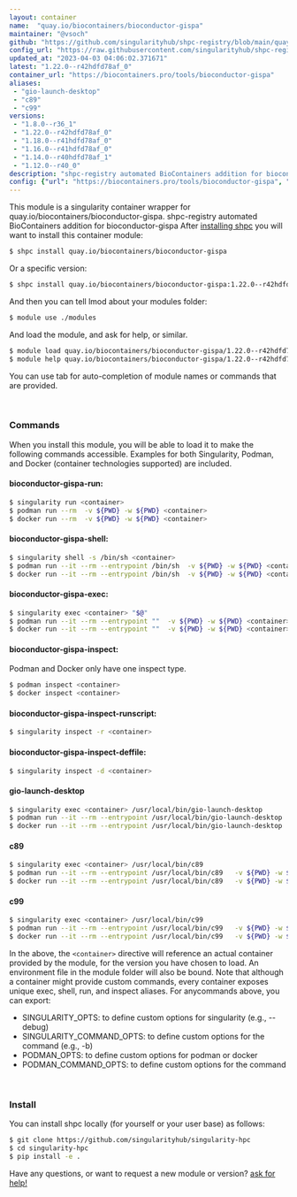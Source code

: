 ```yaml
---
layout: container
name:  "quay.io/biocontainers/bioconductor-gispa"
maintainer: "@vsoch"
github: "https://github.com/singularityhub/shpc-registry/blob/main/quay.io/biocontainers/bioconductor-gispa/container.yaml"
config_url: "https://raw.githubusercontent.com/singularityhub/shpc-registry/main/quay.io/biocontainers/bioconductor-gispa/container.yaml"
updated_at: "2023-04-03 04:06:02.371671"
latest: "1.22.0--r42hdfd78af_0"
container_url: "https://biocontainers.pro/tools/bioconductor-gispa"
aliases:
 - "gio-launch-desktop"
 - "c89"
 - "c99"
versions:
 - "1.8.0--r36_1"
 - "1.22.0--r42hdfd78af_0"
 - "1.18.0--r41hdfd78af_0"
 - "1.16.0--r41hdfd78af_0"
 - "1.14.0--r40hdfd78af_1"
 - "1.12.0--r40_0"
description: "shpc-registry automated BioContainers addition for bioconductor-gispa"
config: {"url": "https://biocontainers.pro/tools/bioconductor-gispa", "maintainer": "@vsoch", "description": "shpc-registry automated BioContainers addition for bioconductor-gispa", "latest": {"1.22.0--r42hdfd78af_0": "sha256:bf95ea75833edeacf277924acf3be70d45ba17561ddeef5dfdd828e1aeeb33b3"}, "tags": {"1.8.0--r36_1": "sha256:c39cb2413aadf39e45934f8183e27e4a40fe83d098482c9e9bfa9928f8aa429e", "1.22.0--r42hdfd78af_0": "sha256:bf95ea75833edeacf277924acf3be70d45ba17561ddeef5dfdd828e1aeeb33b3", "1.18.0--r41hdfd78af_0": "sha256:4cafc5b71b182c10f0750f81797fe4c2ecefe019fd86ce54d46ce58adb5d679f", "1.16.0--r41hdfd78af_0": "sha256:ab12f116db3e74136b12d70b039b5c7cbd28422e1d8d8f8fdace3ac30f80b69d", "1.14.0--r40hdfd78af_1": "sha256:93d339a274fea6f221b295bce529ec0de744a3a4f2a0744b714bf9bcde03da13", "1.12.0--r40_0": "sha256:631efe5a01bc860bb858a38326da1feefb95a6bc2f860cda7e3329d9f06925cf"}, "docker": "quay.io/biocontainers/bioconductor-gispa", "aliases": {"gio-launch-desktop": "/usr/local/bin/gio-launch-desktop", "c89": "/usr/local/bin/c89", "c99": "/usr/local/bin/c99"}}
---
```


This module is a singularity container wrapper for quay.io/biocontainers/bioconductor-gispa.
shpc-registry automated BioContainers addition for bioconductor-gispa
After [installing shpc](#install) you will want to install this container module:


```bash
$ shpc install quay.io/biocontainers/bioconductor-gispa
```

Or a specific version:

```bash
$ shpc install quay.io/biocontainers/bioconductor-gispa:1.22.0--r42hdfd78af_0
```

And then you can tell lmod about your modules folder:

```bash
$ module use ./modules
```

And load the module, and ask for help, or similar.

```bash
$ module load quay.io/biocontainers/bioconductor-gispa/1.22.0--r42hdfd78af_0
$ module help quay.io/biocontainers/bioconductor-gispa/1.22.0--r42hdfd78af_0
```

You can use tab for auto-completion of module names or commands that are provided.

<br>

### Commands

When you install this module, you will be able to load it to make the following commands accessible.
Examples for both Singularity, Podman, and Docker (container technologies supported) are included.

#### bioconductor-gispa-run:

```bash
$ singularity run <container>
$ podman run --rm  -v ${PWD} -w ${PWD} <container>
$ docker run --rm  -v ${PWD} -w ${PWD} <container>
```

#### bioconductor-gispa-shell:

```bash
$ singularity shell -s /bin/sh <container>
$ podman run --it --rm --entrypoint /bin/sh  -v ${PWD} -w ${PWD} <container>
$ docker run --it --rm --entrypoint /bin/sh  -v ${PWD} -w ${PWD} <container>
```

#### bioconductor-gispa-exec:

```bash
$ singularity exec <container> "$@"
$ podman run --it --rm --entrypoint ""  -v ${PWD} -w ${PWD} <container> "$@"
$ docker run --it --rm --entrypoint ""  -v ${PWD} -w ${PWD} <container> "$@"
```

#### bioconductor-gispa-inspect:

Podman and Docker only have one inspect type.

```bash
$ podman inspect <container>
$ docker inspect <container>
```

#### bioconductor-gispa-inspect-runscript:

```bash
$ singularity inspect -r <container>
```

#### bioconductor-gispa-inspect-deffile:

```bash
$ singularity inspect -d <container>
```


#### gio-launch-desktop

```bash
$ singularity exec <container> /usr/local/bin/gio-launch-desktop
$ podman run --it --rm --entrypoint /usr/local/bin/gio-launch-desktop   -v ${PWD} -w ${PWD} <container> -c " $@"
$ docker run --it --rm --entrypoint /usr/local/bin/gio-launch-desktop   -v ${PWD} -w ${PWD} <container> -c " $@"
```


#### c89

```bash
$ singularity exec <container> /usr/local/bin/c89
$ podman run --it --rm --entrypoint /usr/local/bin/c89   -v ${PWD} -w ${PWD} <container> -c " $@"
$ docker run --it --rm --entrypoint /usr/local/bin/c89   -v ${PWD} -w ${PWD} <container> -c " $@"
```


#### c99

```bash
$ singularity exec <container> /usr/local/bin/c99
$ podman run --it --rm --entrypoint /usr/local/bin/c99   -v ${PWD} -w ${PWD} <container> -c " $@"
$ docker run --it --rm --entrypoint /usr/local/bin/c99   -v ${PWD} -w ${PWD} <container> -c " $@"
```



In the above, the `<container>` directive will reference an actual container provided
by the module, for the version you have chosen to load. An environment file in the
module folder will also be bound. Note that although a container
might provide custom commands, every container exposes unique exec, shell, run, and
inspect aliases. For anycommands above, you can export:

 - SINGULARITY_OPTS: to define custom options for singularity (e.g., --debug)
 - SINGULARITY_COMMAND_OPTS: to define custom options for the command (e.g., -b)
 - PODMAN_OPTS: to define custom options for podman or docker
 - PODMAN_COMMAND_OPTS: to define custom options for the command

<br>

### Install

You can install shpc locally (for yourself or your user base) as follows:

```bash
$ git clone https://github.com/singularityhub/singularity-hpc
$ cd singularity-hpc
$ pip install -e .
```

Have any questions, or want to request a new module or version? [ask for help!](https://github.com/singularityhub/singularity-hpc/issues)